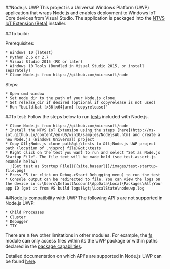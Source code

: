 ##Node.js UWP
This project is a Universal Windows Platform (UWP) application that wraps Node.js and enables deployment to Windows IoT Core devices from Visual Studio.
The application is packaged into the [NTVS IoT Extension (Beta)](https://github.com/ms-iot/ntvsiot) installer.

##To build:

Prerequisites:

    * Windows 10 (latest)
    * Python 2.6 or 2.7
    * Visual Studio 2015 (RC or later)
    * Windows 10 Tools (Bundled in Visual Studio 2015, or install separately)
	* Clone Node.js from https://github.com/microsoft/node

Steps:

    * Open cmd window
    * Set node_dir to the path of your Node.js clone
    * Set release_dir if desired (optional if copyrelease is not used)
    * Run "build.bat [x86|x64|arm] [copyrelease]"
	
##To test:
Follow the steps below to run [tests](https://github.com/joyent/node/tree/master/test) included with Node.js.

    * Clone Node.js from https://github.com/microsoft/node
	* Install the NTVS IoT Extension using the steps [here](http://ms-iot.github.io/content/en-US/win10/samples/NodejsWU.htm) and create a new Node.js (Windows Universal) project
    * Copy &lt;Node.js clone path&gt;\tests to &lt;Node.js UWP project path (location of .njsproj file)&gt;\tests
    * Right click on the test you want to run and select "Set as Node.js Startup File". The file text will be made bold (see test-assert.js example below)
      ![Set test as Startup File]({{site.baseurl}}/images/test-startup-file.png)
    * Press F5 (or click on Debug->Start Debugging menu) to run the test
    * Console output can be redirected to file. You can view the logs on the device in c:\Users\DefaultAccount\AppData\Local\Packages\&lt;Your app ID (get it from VS build logs)&gt;\LocalState\nodeuwp.log
	
##Node.js compatibility with UWP
The following API's are not supported in Node.js UWP:

    * Child Processes
    * Cluster
    * Debugger
    * TTY

There are a few other limitations in other modules. For example, the [fs](https://nodejs.org/api/fs.html) module can only access files within its the UWP package or within paths declared in the [package capabilities](https://msdn.microsoft.com/en-us/library/windows/apps/hh464936.aspx).

Detailed documentation on which API's are supported in Node.js UWP can be found [here]({{site.baseurl}}/compatibility.xlsx).
